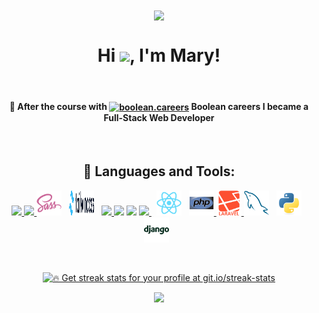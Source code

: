 
<div align="center">
<img src="https://media4.giphy.com/media/3o7qDPxorBbvpB1Pby/giphy.gif?cid=790b76117004c2e76178a5ee4f953c8e93d4b4831b68b79d&rid=giphy.gif&ct=g" align="center" width="800px">

<h1 align="center">Hi <img src="https://raw.githubusercontent.com/MartinHeinz/MartinHeinz/master/wave.gif" width="40"/>, I'm Mary!</h1>
</div>

 
<br>
<h4 align="center">🌱 After the course with <a href="https://boolean.careers/" target="blank"><img align="center" src="https://boolean.careers/favicon/favicon.ico" alt="boolean.careers" height="30" width="30" /></a> Boolean careers I became a Full-Stack Web Developer</h4>
<br>


<h2 align="center">🚀 Languages and Tools:</h2>

<p align="center">
    <a href="https://www.w3.org/html/" target="_blank"> <img src="https://img.icons8.com/color/48/000000/html-5.png"/> </a> 
    <a href="https://www.w3schools.com/css/" target="_blank"> <img src="https://img.icons8.com/color/48/000000/css3.png"/> </a> 
    <a style="padding-right:8px;"><img src="https://github.com/devicons/devicon/blob/master/icons/sass/sass-original.svg" width="40" height="40"/></a>
    <a style="padding-right:8px;"><img src="https://github.com/devicons/devicon/blob/master/icons/tailwindcss/tailwindcss-original-wordmark.svg" width="40" height="40"/></a>
    <a href="https://getbootstrap.com" target="_blank"> <img src="https://img.icons8.com/color/48/000000/bootstrap.png"/> </a> 
    <a href="https://developer.mozilla.org/en-US/docs/Web/JavaScript" target="_blank"><img src="https://img.icons8.com/color/48/000000/javascript.png"/></a> 
    <a href="https://vuejs.org/" target="_blank"><img src="https://img.icons8.com/color/48/000000/vue-js.png"/></a> 
    <a style="padding-right:8px;" href="https://nodejs.org" target="_blank"> <img src="https://img.icons8.com/color/48/000000/nodejs.png"/> </a> 
    <a style="padding-right:8px;"><img src="https://github.com/devicons/devicon/blob/master/icons/react/react-original.svg" width="40" height="40"/></a>
    <a href="https://www.php.net/" target="_blank"><img src="https://github.com/devicons/devicon/blob/master/icons/php/php-original.svg" width="40" height="40"/>  </a>
    <a href="https://laravel.com/" target="_blank"><img src="https://github.com/devicons/devicon/blob/master/icons/laravel/laravel-plain-wordmark.svg" width="40" height="40"/> </a>
    <a style="padding-right:8px;"><img src="https://github.com/devicons/devicon/blob/master/icons/mysql/mysql-original.svg" width="40" height="40"/></a>
    <a style="padding-right:8px;"><img src="https://github.com/devicons/devicon/blob/master/icons/python/python-original.svg" width="40" height="40"/></a>
    <a style="padding-right:8px;"><img src="https://github.com/devicons/devicon/blob/master/icons/django/django-plain-wordmark.svg" width="40" height="40"/></a>

</p>


<div align="center">
  <br/>

<p>
    <a href="https://github.com/maria210194/github-readme-streak-stats">
        <img title="🔥 Get streak stats for your profile at git.io/streak-stats"  src="https://github-readme-streak-stats.herokuapp.com/?user=maria210194&theme=jolly&hide_border=true&stroke=#DD78B9&background=1D0445"/>
    </a>
</p>


  <a href="https://github.com/Maria210194/github-readme-stats"><img src="https://github-readme-stats.vercel.app/api/top-langs/?username=Maria210194&langs_count=8&count_private=true&layout=compact&theme=jolly&hide_border=true&background=1D0445" /></a>
  <br/>
</div>

